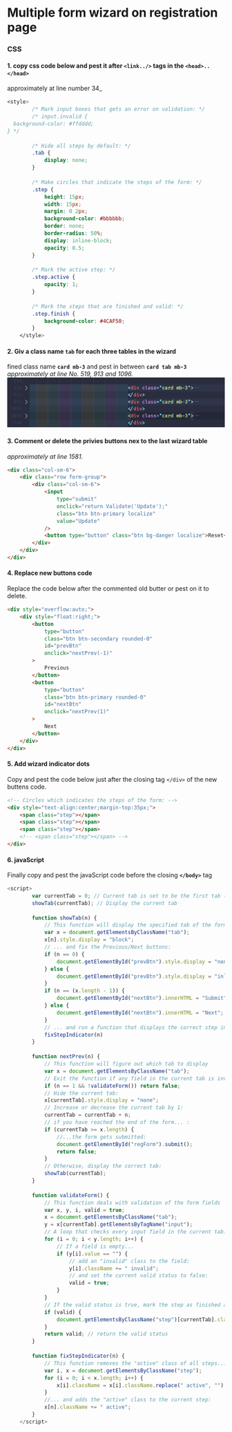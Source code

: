 # Multiple form wizard on registration page

### CSS

#### 1. copy css code below and pest it after `<link../>` tags in the **`<head>..</head>`**</br>
approximately at line number 34_

```css
<style>
        /* Mark input boxes that gets an error on validation: */
        /* input.invalid {
  background-color: #ffdddd;
} */

        /* Hide all steps by default: */
        .tab {
            display: none;
        }

        /* Make circles that indicate the steps of the form: */
        .step {
            height: 15px;
            width: 15px;
            margin: 0 2px;
            background-color: #bbbbbb;
            border: none;
            border-radius: 50%;
            display: inline-block;
            opacity: 0.5;
        }

        /* Mark the active step: */
        .step.active {
            opacity: 1;
        }

        /* Mark the steps that are finished and valid: */
        .step.finish {
            background-color: #4CAF50;
        }
    </style>
```

#### 2. Giv a class name **`tab`** for each three tables in the wizard</br>
   fined class name **`card mb-3`** and pest in between **`card tab mb-3`**</br> _approximately at line No. 519, 913 and 1096._
   ![card tab mb-3](./tab.png)

#### 3. Comment or delete the privies buttons nex to the last wizard table</br>
   _approximately at line 1581._

```html
<div class="col-sm-6">
	<div class="row form-group">
		<div class="col-sm-6">
			<input
				type="submit"
				onclick="return Validate('Update');"
				class="btn btn-primary localize"
				value="Update"
			/>
			<button type="button" class="btn bg-danger localize">Reset</button>
		</div>
	</div>
</div>
```

#### 4. Replace new buttons code</br>
   Replace the code below after the commented old butter or pest on it to delete.

```html
<div style="overflow:auto;">
	<div style="float:right;">
		<button
			type="button"
			class="btn btn-secondary rounded-0"
			id="prevBtn"
			onclick="nextPrev(-1)"
		>
			Previous
		</button>
		<button
			type="button"
			class="btn btn-primary rounded-0"
			id="nextBtn"
			onclick="nextPrev(1)"
		>
			Next
		</button>
	</div>
</div>
```

#### 5. Add wizard indicator dots</br> 
Copy and pest the code below just after the closing tag `</div>` of the new buttens code.   

````html
<!-- Circles which indicates the steps of the form: -->
<div style="text-align:center;margin-top:35px;">
	<span class="step"></span>
	<span class="step"></span>
	<span class="step"></span>
	<!-- <span class="step"></span> -->
</div>
````
#### 6. javaScript </br>
Finally copy and pest the javaScript code before the closing **`</body>`** tag 

```javaScript
<script>
        var currentTab = 0; // Current tab is set to be the first tab (0)
        showTab(currentTab); // Display the current tab

        function showTab(n) {
            // This function will display the specified tab of the form ...
            var x = document.getElementsByClassName("tab");
            x[n].style.display = "block";
            // ... and fix the Previous/Next buttons:
            if (n == 0) {
                document.getElementById("prevBtn").style.display = "none";
            } else {
                document.getElementById("prevBtn").style.display = "inline";
            }
            if (n == (x.length - 1)) {
                document.getElementById("nextBtn").innerHTML = "Submit";
            } else {
                document.getElementById("nextBtn").innerHTML = "Next";
            }
            // ... and run a function that displays the correct step indicator:
            fixStepIndicator(n)
        }

        function nextPrev(n) {
            // This function will figure out which tab to display
            var x = document.getElementsByClassName("tab");
            // Exit the function if any field in the current tab is invalid:
            if (n == 1 && !validateForm()) return false;
            // Hide the current tab:
            x[currentTab].style.display = "none";
            // Increase or decrease the current tab by 1:
            currentTab = currentTab + n;
            // if you have reached the end of the form... :
            if (currentTab >= x.length) {
                //...the form gets submitted:
                document.getElementById("regForm").submit();
                return false;
            }
            // Otherwise, display the correct tab:
            showTab(currentTab);
        }

        function validateForm() {
            // This function deals with validation of the form fields
            var x, y, i, valid = true;
            x = document.getElementsByClassName("tab");
            y = x[currentTab].getElementsByTagName("input");
            // A loop that checks every input field in the current tab:
            for (i = 0; i < y.length; i++) {
                // If a field is empty...
                if (y[i].value == "") {
                    // add an "invalid" class to the field:
                    y[i].className += " invalid";
                    // and set the current valid status to false:
                    valid = true;
                }
            }
            // If the valid status is true, mark the step as finished and valid:
            if (valid) {
                document.getElementsByClassName("step")[currentTab].className += " finish";
            }
            return valid; // return the valid status
        }

        function fixStepIndicator(n) {
            // This function removes the "active" class of all steps...
            var i, x = document.getElementsByClassName("step");
            for (i = 0; i < x.length; i++) {
                x[i].className = x[i].className.replace(" active", "");
            }
            //... and adds the "active" class to the current step:
            x[n].className += " active";
        }
    </script>
```
